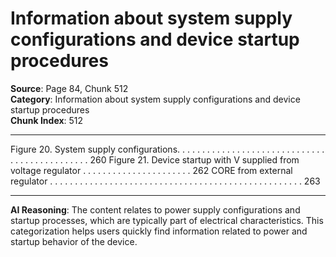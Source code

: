 # Information about system supply configurations and device startup procedures

**Source**: Page 84, Chunk 512  
**Category**: Information about system supply configurations and device startup procedures  
**Chunk Index**: 512

---

Figure 20. System supply configurations. . . . . . . . . . . . . . . . . . . . . . . . . . . . . . . . . . . . . . . . . . . . . . 260
Figure 21. Device startup with V supplied from voltage regulator . . . . . . . . . . . . . . . . . . . . . . 262
CORE
from external regulator . . . . . . . . . . . . . . . . . . . . . . . . . . . . . . . . . . . . . . . . . . . . . . . . . . . 263

---

**AI Reasoning**: The content relates to power supply configurations and startup processes, which are typically part of electrical characteristics. This categorization helps users quickly find information related to power and startup behavior of the device.
